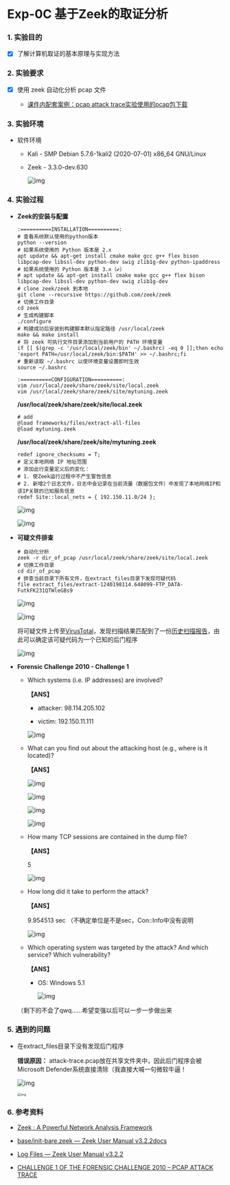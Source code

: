 # Exp-0C 基于Zeek的取证分析

### 1. 实验目的

- [x] 了解计算机取证的基本原理与实现方法

### 2. 实验要求

- [x] 使用 zeek 自动化分析 pcap 文件

    - [课件内配套案例：pcap attack trace实验使用的pcap包下载](elem/attack-trace.pcap)

### 3. 实验环境

- 软件环境

    - Kali - SMP Debian 5.7.6-1kali2 (2020-07-01) x86_64 GNU/Linux

    - Zeek - 3.3.0-dev.630

        ![img](img/environment.PNG)

### 4. 实验过程

- **Zeek的安装与配置**

    ```
    :==========INSTALLATION==========:
    # 查看系统默认使用的python版本
    python --version
    # 如果系统使用的 Python 版本是 2.x
    apt update && apt-get install cmake make gcc g++ flex bison libpcap-dev libssl-dev python-dev swig zlib1g-dev python-ipaddress  
    # 如果系统使用的 Python 版本是 3.x（✔）
    # apt update && apt-get install cmake make gcc g++ flex bison libpcap-dev libssl-dev python-dev swig zlib1g-dev
    # clone zeek/zeek 到本地
    git clone --recursive https://github.com/zeek/zeek
    # 切换工作目录
    cd zeek
    # 生成构建脚本
    ./configure
    # 构建成功后安装到构建脚本默认指定路径 /usr/local/zeek
    make && make install
    # 将 zeek 可执行文件目录添加到当前用户的 PATH 环境变量
    if [[ $(grep -c '/usr/local/zeek/bin' ~/.bashrc) -eq 0 ]];then echo 'export PATH=/usr/local/zeek/bin:$PATH' >> ~/.bashrc;fi
    # 重新读取 ~/.bashrc 以使环境变量设置即时生效
    source ~/.bashrc

    :==========CONFIGURATION==========:
    vim /usr/local/zeek/share/zeek/site/local.zeek
    vim /usr/local/zeek/share/zeek/site/mytuning.zeek
    ```

    **/usr/local/zeek/share/zeek/site/local.zeek**

    ```
    # add
    @load frameworks/files/extract-all-files
    @load mytuning.zeek
    ```

    **/usr/local/zeek/share/zeek/site/mytuning.zeek**

    ```
    redef ignore_checksums = T;
    # 定义本地网络 IP 地址范围
    # 添加此行变量定义后的变化：
    # 1. 使Zeek运行过程中不产生警告信息
    # 2. 新增2个日志文件，日志中会记录在当前流量（数据包文件）中发现了本地网络IP和该IP关联的已知服务信息
    redef Site::local_nets = { 192.150.11.0/24 };
    ```

    ![img](img/configure.PNG)

    ![img](img/make.PNG)

- **可疑文件排查**

    ```
    # 自动化分析
    zeek -r dir_of_pcap /usr/local/zeek/share/zeek/site/local.zeek
    # 切换工作目录
    cd dir_of_pcap
    # 排查当前目录下所有文件，在extract_files目录下发现可疑代码
    file extract_files/extract-1240198114.648099-FTP_DATA-FutkFK231QTWleGBs9
    ```

    ![img](img/file-info.PNG)

    ![img](img/backdoor.PNG)

    将可疑文件上传至[VirusTotal](https://www.virustotal.com/gui/)，发现扫描结果匹配到了一份[历史扫描报告](https://www.virustotal.com/gui/file/b14ccb3786af7553f7c251623499a7fe67974dde69d3dffd65733871cddf6b6d/detection)，由此可以确定该可疑代码为一个已知的后门程序

    ![img](img/analysis.PNG)

- **Forensic Challenge 2010 - Challenge 1**

    - Which systems (i.e. IP addresses) are involved?

        **【ANS】**

        - attacker: 98.114.205.102

        - victim: 192.150.11.111

        ![img](img/challenge-1.PNG)

    - What can you find out about the attacking host (e.g., where is it located)?

        **【ANS】**

        ![img](img/challenge-2-ip.PNG)

        ![img](img/challenge-2-other.PNG)

        ![img](img/challenge-2-loc.PNG)

        ![img](img/challenge-2-os.PNG)

    - How many TCP sessions are contained in the dump file?

        **【ANS】**

        5

        ![img](img/challenge-3.PNG)

    - How long did it take to perform the attack?

        **【ANS】**

        9.954513 sec （不确定单位是不是sec，Con::Info中没有说明

        ![img](img/challenge-4.PNG)

    - Which operating system was targeted by the attack? And which service? Which vulnerability?

        **【ANS】**

        - OS: Windows 5.1

            ![img](img/challenge-5-os.PNG)

    （剩下的不会了qwq……希望变强以后可以一步一步做出来

### 5. 遇到的问题

- 在extract_files目录下没有发现后门程序

    **错误原因：** attack-trace.pcap放在共享文件夹中，因此后门程序会被Microsoft Defender系统直接清除（我直接大喊一句微软牛逼！

    ![img](img/p1.PNG)

    <img src="img/p1-add.PNG" alt="img" style="zoom:50%;" />

### 6. 参考资料

- [Zeek : A Powerful Network Analysis Framework](https://kalilinuxtutorials.com/zeek-powerful-network-analysis-framework/)

- [base/init-bare.zeek — Zeek User Manual v3.2.2docs](https://docs.zeek.org/en/current/scripts/base/init-bare.zeek.html)

- [Log Files — Zeek User Manual v3.2.2](https://docs.zeek.org/en/current/script-reference/log-files.html)

- [CHALLENGE 1 OF THE FORENSIC CHALLENGE 2010 – PCAP ATTACK TRACE](https://www.honeynet.org/challenges/challenge-1-of-the-forensic-challenge-2010-pcap-attack-trace/)